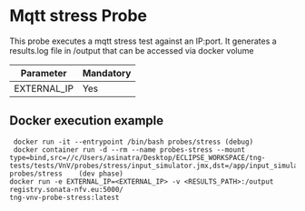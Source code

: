 # Mqtt stress Probe

This probe executes a mqtt stress test against an IP:port. It generates a results.log file in /output that can be accessed via docker volume


| Parameter | Mandatory |
|---|---|
|EXTERNAL_IP| Yes|

## Docker execution example
	 docker run -it --entrypoint /bin/bash probes/stress (debug)
	 docker container run -d --rm --name probes-stress --mount type=bind,src=//c/Users/asinatra/Desktop/ECLIPSE_WORKSPACE/tng-tests/tests/VnV/probes/stress/input_simulator.jmx,dst=/app/input_simulator.jmx probes/stress    (dev phase)
    docker run -e EXTERNAL_IP=<EXTERNAL_IP> -v <RESULTS_PATH>:/output registry.sonata-nfv.eu:5000/
    tng-vnv-probe-stress:latest